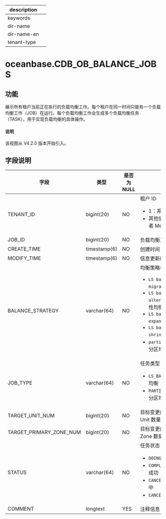 |description||
|---|---|
|keywords||
|dir-name||
|dir-name-en||
|tenant-type||

# oceanbase.CDB_OB_BALANCE_JOBS

## 功能

展示所有租户当前正在执行的负载均衡工作。每个租户在同一时间只能有一个负载均衡工作（JOB）在运行。每个负载均衡工作会生成多个负载均衡任务（TASK），用于实现负载均衡的具体操作。

<main id="notice" type='explain'>
  <h4>说明</h4>
  <p>该视图从 V4.2.0 版本开始引入。</p>
</main>

## 字段说明

| **字段** | **类型** | **是否为 NULL** | **描述** |
| --- | --- | --- | --- |
| TENANT_ID | bigint(20) | NO | 租户 ID <ul><li>1：系统租户 ID  </li><li>其他值：用户租户或者 Meta 租户 ID </li></ul>|
| JOB_ID | bigint(20) | NO | 负载均衡工作 ID |
| CREATE_TIME | timestamp(6) | NO | 创建时间 |
| MODIFY_TIME | timestamp(6) | NO | 信息更新时间 |
| BALANCE_STRATEGY | varchar(64) | NO | 均衡策略名称 <ul><li>`LS balance by migrate`：迁移均衡  </li><li>`LS balance by alter`：修改日志流属性均衡 </li><li>`LS balance by expand`：扩容均衡 </li><li>`LS balance by shrink`：缩容均衡 </li><li>`partition balance`：分区均衡 </li></ul>|
| JOB_TYPE | varchar(64) | NO | 任务类型 <ul><li>`LS_BALANCE`：日志流均衡  </li><li>`PARTITION_BALACNE`：分区均衡 </li></ul>|
| TARGET_UNIT_NUM | bigint(20) | NO | 目标变更的每个 Zone 的 Unit 数量 |
| TARGET_PRIMARY_ZONE_NUM | bigint(20) | NO | 目标变更的 Primary  Zone 数量 |
| STATUS | varchar(64) | NO | 任务状态 <ul><li>`DOING`：正在执行 Job  </li><li>`COMPLETED`：任务执行成功 </li><li>`CANCELING`：任务取消中 </li><li>`CANCELED`：任务取消 </li></ul>|
| COMMENT | longtext | YES | 注释信息 |
